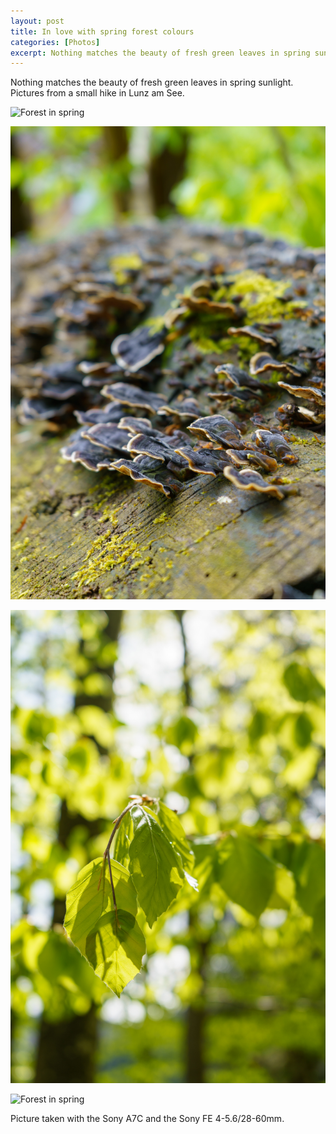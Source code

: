 ```yaml
---
layout: post
title: In love with spring forest colours
categories: [Photos]
excerpt: Nothing matches the beauty of fresh green leaves in spring sunlight
---
```


Nothing matches the beauty of fresh green leaves in spring sunlight.
Pictures from a small hike in Lunz am See.

![Forest in spring](../images/20210514/spring_forest_1.jpg)

![Forest in spring](../images/20210514/spring_forest_2.jpg)

![Forest in spring](../images/20210514/spring_forest_3.jpg)

![Forest in spring](../images/20210514/spring_forest_4.jpg)

Picture taken with the Sony A7C and the Sony FE 4-5.6/28-60mm.
